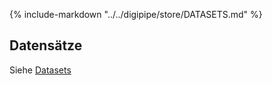 {%
   include-markdown "../../digipipe/store/DATASETS.md"
%}
 
## Datensätze

Siehe [Datasets](../datasets/raw_datasets.md)
